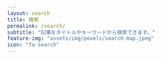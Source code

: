 ```yaml
---
layout: search
title: 検索
permalink: /search/
subtitle: "記事をタイトルやキーワードから検索できます。"
feature-img: "assets/img/pexels/search-map.jpeg"
icon: "fa-search"
---
```

